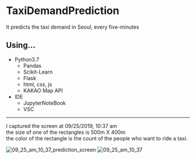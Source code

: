 # TaxiDemandPrediction
It predicts the taxi demand in Seoul, every five-minutes

## Using...
- Python3.7
  - Pandas
  - Scikit-Learn
  - Flask
  - html, css, js
  - KAKAO Map API
- IDE
  - JupyterNoteBook
  - VSC


***
I captured the screen at 09/25/2019, 10:37 am  
the size of one of the rectangles is 500m X 400m  
the color of the rectangle is the count of the people who want to ride a taxi.

![09_25_am_10_37_prediction_screen](https://user-images.githubusercontent.com/42995061/68537103-1b8c8280-03a2-11ea-92d0-0d43da34e120.png)
![09_25_am_10_37](https://user-images.githubusercontent.com/42995061/68537264-d49f8c80-03a3-11ea-8df4-84bbf14f22a8.png)
